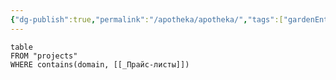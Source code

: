 ```yaml
---
{"dg-publish":true,"permalink":"/apotheka/apotheka/","tags":["gardenEntry"]}
---
```



```dataview 
table
FROM "projects"
WHERE contains(domain, [[_Прайс-листы]])
```
